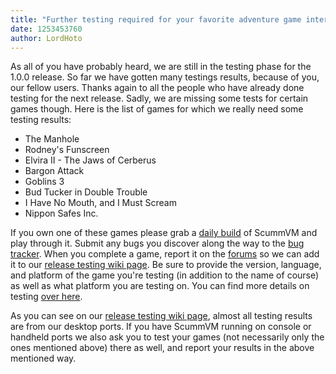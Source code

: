 ```yaml
---
title: "Further testing required for your favorite adventure game interpreter"
date: 1253453760
author: LordHoto
---
```


As all of you have probably heard, we are still in the testing phase for the 1.0.0 release. So far we have gotten many testings results, because of you, our fellow users. Thanks again to all the people who have already done testing for the next release. Sadly, we are missing some tests for certain games though. Here is the list of games for which we really need some testing results:

*   The Manhole
*   Rodney's Funscreen
*   Elvira II - The Jaws of Cerberus
*   Bargon Attack
*   Goblins 3
*   Bud Tucker in Double Trouble
*   I Have No Mouth, and I Must Scream
*   Nippon Safes Inc.

If you own one of these games please grab a [daily build](/downloads/#daily) of ScummVM and play through it. Submit any bugs you discover along the way to the [bug tracker](http://bugs.scummvm.org/). When you complete a game, report it on the [forums](http://forums.scummvm.org/viewtopic.php?t=7599) so we can add it to our [release testing wiki page](http://wiki.scummvm.org/index.php/Release_Testing/1.0.0). Be sure to provide the version, language, and platform of the game you're testing (in addition to the name of course) as well as what platform you are testing on. You can find more details on testing [over here](http://wiki.scummvm.org/index.php/Release_Testing).

As you can see on our [release testing wiki page](http://wiki.scummvm.org/index.php/Release_Testing/1.0.0), almost all testing results are from our desktop ports. If you have ScummVM running on console or handheld ports we also ask you to test your games (not necessarily only the ones mentioned above) there as well, and report your results in the above mentioned way.
